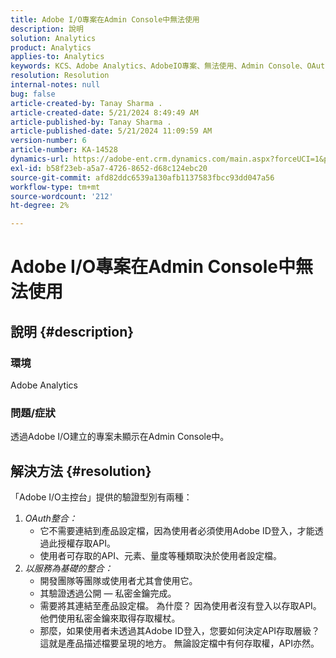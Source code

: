 ```yaml
---
title: Adobe I/O專案在Admin Console中無法使用
description: 說明
solution: Analytics
product: Analytics
applies-to: Analytics
keywords: KCS、Adobe Analytics、AdobeIO專案、無法使用、Admin Console、OAuth整合、以服務為基礎的整合
resolution: Resolution
internal-notes: null
bug: false
article-created-by: Tanay Sharma .
article-created-date: 5/21/2024 8:49:49 AM
article-published-by: Tanay Sharma .
article-published-date: 5/21/2024 11:09:59 AM
version-number: 6
article-number: KA-14528
dynamics-url: https://adobe-ent.crm.dynamics.com/main.aspx?forceUCI=1&pagetype=entityrecord&etn=knowledgearticle&id=fbce010f-4f17-ef11-9f8a-6045bd006b25
exl-id: b58f23eb-a5a7-4726-8652-d68c124ebc20
source-git-commit: afd82ddc6539a130afb1137583fbcc93dd047a56
workflow-type: tm+mt
source-wordcount: '212'
ht-degree: 2%

---
```


# Adobe I/O專案在Admin Console中無法使用

## 說明 {#description}


### 環境

Adobe Analytics

### 問題/症狀

透過Adobe I/O建立的專案未顯示在Admin Console中。


## 解決方法 {#resolution}


「Adobe I/O主控台」提供的驗證型別有兩種：

1. *OAuth整合：*
   - 它不需要連結到產品設定檔，因為使用者必須使用Adobe ID登入，才能透過此授權存取API。
   - 使用者可存取的API、元素、量度等種類取決於使用者設定檔。
2. *以服務為基礎的整合：*
   - 開發團隊等團隊或使用者尤其會使用它。
   - 其驗證透過公開 — 私密金鑰完成。
   - 需要將其連結至產品設定檔。 為什麼？ 因為使用者沒有登入以存取API。 他們使用私密金鑰來取得存取權杖。
   - 那麼，如果使用者未透過其Adobe ID登入，您要如何決定API存取層級？ 這就是產品描述檔要呈現的地方。 無論設定檔中有何存取權，API亦然。
